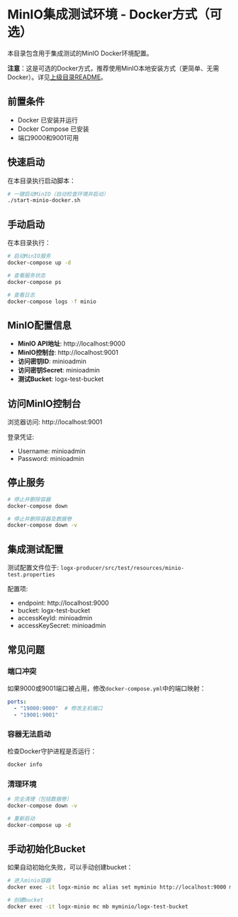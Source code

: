 # MinIO集成测试环境 - Docker方式（可选）

本目录包含用于集成测试的MinIO Docker环境配置。

**注意**：这是可选的Docker方式，推荐使用MinIO本地安装方式（更简单、无需Docker）。详见[上级目录README](../README-MINIO.md)。

## 前置条件

- Docker 已安装并运行
- Docker Compose 已安装
- 端口9000和9001可用

## 快速启动

在本目录执行启动脚本：

```bash
# 一键启动MinIO（自动检查环境并启动）
./start-minio-docker.sh
```

## 手动启动

在本目录执行：

```bash
# 启动MinIO服务
docker-compose up -d

# 查看服务状态
docker-compose ps

# 查看日志
docker-compose logs -f minio
```

## MinIO配置信息

- **MinIO API地址**: http://localhost:9000
- **MinIO控制台**: http://localhost:9001
- **访问密钥ID**: minioadmin
- **访问密钥Secret**: minioadmin
- **测试Bucket**: logx-test-bucket

## 访问MinIO控制台

浏览器访问: http://localhost:9001

登录凭证:
- Username: minioadmin
- Password: minioadmin

## 停止服务

```bash
# 停止并删除容器
docker-compose down

# 停止并删除容器及数据卷
docker-compose down -v
```

## 集成测试配置

测试配置文件位于: `logx-producer/src/test/resources/minio-test.properties`

配置项:
- endpoint: http://localhost:9000
- bucket: logx-test-bucket
- accessKeyId: minioadmin
- accessKeySecret: minioadmin

## 常见问题

### 端口冲突

如果9000或9001端口被占用，修改`docker-compose.yml`中的端口映射：

```yaml
ports:
  - "19000:9000"  # 修改主机端口
  - "19001:9001"
```

### 容器无法启动

检查Docker守护进程是否运行：

```bash
docker info
```

### 清理环境

```bash
# 完全清理（包括数据卷）
docker-compose down -v

# 重新启动
docker-compose up -d
```

## 手动初始化Bucket

如果自动初始化失败，可以手动创建bucket：

```bash
# 进入minio容器
docker exec -it logx-minio mc alias set myminio http://localhost:9000 minioadmin minioadmin

# 创建bucket
docker exec -it logx-minio mc mb myminio/logx-test-bucket
```
